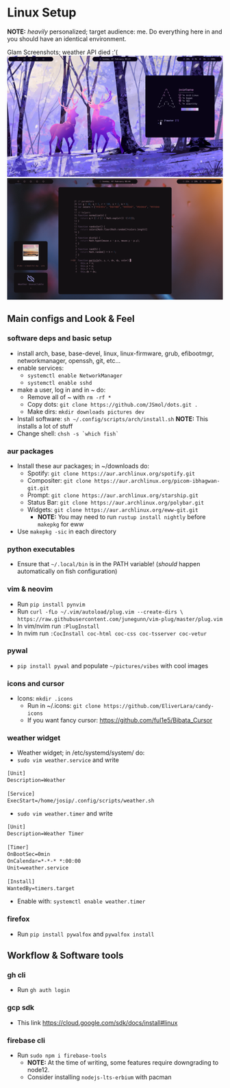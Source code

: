# Linux Setup
**NOTE:** *heavily* personalized; target audience: me. Do everything here in and you should have an identical environment.

Glam Screenshots; weather API died :'(
![Screenshot](glam.png)
![Screenshot](glam2.png)

## Main configs and Look & Feel

### software deps and basic setup
- install arch, base, base-devel, linux, linux-firmware, grub, efibootmgr, networkmanager, openssh, git, etc...
- enable services:
  - `` systemctl enable NetworkManager ``
  - `` systemctl enable sshd ``
- make a user, log in and in ~ do:
  - Remove all of ~ with `` rm -rf * ``
  - Copy dots: `` git clone https://github.com/JSmol/dots.git . ``
  - Make dirs: `` mkdir downloads pictures dev ``
- Install software: `` sh ~/.config/scripts/arch/install.sh `` **NOTE:** This installs a lot of stuff
- Change shell: `` chsh -s `which fish` ``

### aur packages
- Install these aur packages; in ~/downloads do:
  - Spotify: `` git clone https://aur.archlinux.org/spotify.git ``
  - Compositer: `` git clone https://aur.archlinux.org/picom-ibhagwan-git.git ``
  - Prompt: `` git clone https://aur.archlinux.org/starship.git ``
  - Status Bar: `` git clone https://aur.archlinux.org/polybar.git ``
  - Widgets: `` git clone https://aur.archlinux.org/eww-git.git ``
    - **NOTE:** You may need to run `` rustup install nightly `` before `` makepkg `` for eww
- Use `` makepkg -sic `` in each directory

### python executables
- Ensure that `` ~/.local/bin `` is in the PATH variable! (*should* happen automatically on fish configuration)

### vim & neovim
- Run `` pip install pynvim ``
- Run `` curl -fLo ~/.vim/autoload/plug.vim --create-dirs \
    https://raw.githubusercontent.com/junegunn/vim-plug/master/plug.vim ``
- In vim/nvim run `` :PlugInstall ``
- In nvim run `` :CocInstall coc-html coc-css coc-tsserver coc-vetur ``

### pywal
- `` pip install pywal `` and populate `` ~/pictures/vibes `` with cool images

### icons and cursor
- Icons: `` mkdir .icons ``
  - Run in ~/.icons: `` git clone https://github.com/EliverLara/candy-icons ``
  - If you want fancy cursor: https://github.com/ful1e5/Bibata_Cursor

### weather widget
- Weather widget; in /etc/systemd/system/ do:
- `` sudo vim weather.service `` and write
```
[Unit]
Description=Weather

[Service]
ExecStart=/home/josip/.config/scripts/weather.sh
```
- `` sudo vim weather.timer `` and write 
```
[Unit]
Description=Weather Timer

[Timer]
OnBootSec=0min
OnCalendar=*-*-* *:00:00
Unit=weather.service

[Install]
WantedBy=timers.target
```
- Enable with: `` systemctl enable weather.timer ``

### firefox
- Run `` pip install pywalfox `` and `` pywalfox install ``

## Workflow & Software tools

### gh cli
- Run `` gh auth login ``
  
### gcp sdk
- This link https://cloud.google.com/sdk/docs/install#linux

### firebase cli
- Run `` sudo npm i firebase-tools ``
  - **NOTE:** At the time of writing, some features require downgrading to node12.
  - Consider installing `` nodejs-lts-erbium `` with pacman
